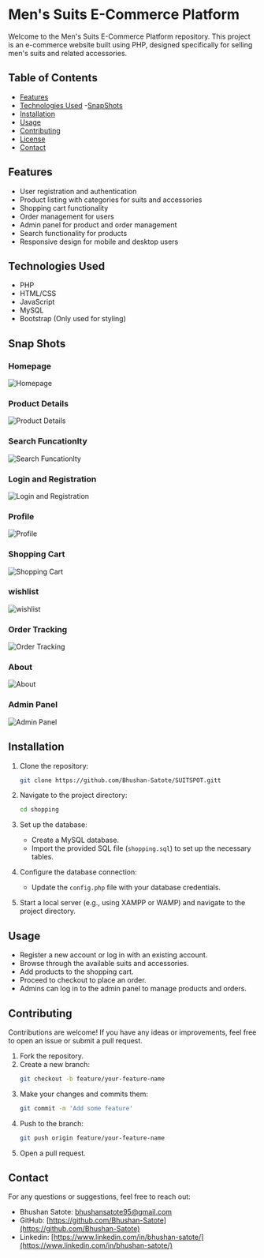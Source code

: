 # Men's Suits E-Commerce Platform

Welcome to the Men's Suits E-Commerce Platform repository. This project is an e-commerce website built using PHP, designed specifically for selling men's suits and related accessories.

## Table of Contents

- [Features](#features)
- [Technologies Used](#technologies-used)
-[SnapShots](#snap-shots)
- [Installation](#installation)
- [Usage](#usage)
- [Contributing](#contributing)
- [License](#license)
- [Contact](#contact)

## Features

- User registration and authentication
- Product listing with categories for suits and accessories
- Shopping cart functionality
- Order management for users
- Admin panel for product and order management
- Search functionality for products
- Responsive design for mobile and desktop users

## Technologies Used

- PHP
- HTML/CSS
- JavaScript
- MySQL
- Bootstrap (Only used for styling)

## Snap Shots

### Homepage
![Homepage](snapShots/Picture2.jpg)

### Product Details
![Product Details](snapShots/Picture4.jpg)

### Search Funcationlty
![Search Funcationlty](snapShots/Picture7.jpg)

### Login and Registration
![Login and Registration](snapShots/Picture1.jpg)

### Profile
![Profile](snapShots/Picture9.jpg)

### Shopping Cart
![Shopping Cart](snapShots/Picture6.jpg)

### wishlist
![wishlist](snapShots/Picture5.jpg)

### Order Tracking
![Order Tracking](snapShots/Picture11.jpg)

### About
![About](snapShots/Picture8.jpg)

### Admin Panel
![Admin Panel](snapShots/Picture3.jpg)



## Installation

1. Clone the repository:
    ```bash
    git clone https://github.com/Bhushan-Satote/SUITSPOT.gitt
    ```

2. Navigate to the project directory:
    ```bash
    cd shopping
    ```

3. Set up the database:
    - Create a MySQL database.
    - Import the provided SQL file (`shopping.sql`) to set up the necessary tables.

4. Configure the database connection:
    - Update the `config.php` file with your database credentials.

5. Start a local server (e.g., using XAMPP or WAMP) and navigate to the project directory.



## Usage

- Register a new account or log in with an existing account.
- Browse through the available suits and accessories.
- Add products to the shopping cart.
- Proceed to checkout to place an order.
- Admins can log in to the admin panel to manage products and orders.

## Contributing

Contributions are welcome! If you have any ideas or improvements, feel free to open an issue or submit a pull request.

1. Fork the repository.
2. Create a new branch:
    ```bash
    git checkout -b feature/your-feature-name
    ```
3. Make your changes and commits them:
    ```bash
    git commit -m 'Add some feature'
    ```
4. Push to the branch:
    ```bash
    git push origin feature/your-feature-name
    ```
5. Open a pull request.


## Contact

For any questions or suggestions, feel free to reach out:

- Bhushan Satote: [bhushansatote95@gmail.com](mailto:bhushansatote95@gmail.com)
- GitHub: [https://github.com/Bhushan-Satote](https://github.com/Bhushan-Satote)
- Linkedin: [https://www.linkedin.com/in/bhushan-satote/](https://www.linkedin.com/in/bhushan-satote/)

